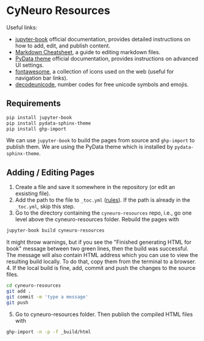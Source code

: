 # CyNeuro Resources

Useful links:
- [jupyter-book](https://jupyterbook.org/en/stable/intro.html) official documentation, provides detailed instructions on how to add, edit, and publish content.
- [Markdown Cheatsheet](https://github.com/adam-p/markdown-here/wiki/Markdown-Cheatsheet), a guide to editing markdown files. 
- [PyData theme](https://pydata-sphinx-theme.readthedocs.io/en/stable/user_guide/index.html) official documentation, provides instructions on advanced UI settings. 
- [fontawesome](https://fontawesome.com), a collection of icons used on the web (useful for navigation bar links).
 - [decodeunicode](https://decodeunicode.org/en), number codes for free unicode symbols and emojis. 
    

## Requirements

```bash
pip install jupyter-book
pip install pydata-sphinx-theme
pip install ghp-import
```

We can use `jupyter-book` to build the pages from source and `ghp-import` to publish them. We are using the PyData theme which is installed by `pydata-sphinx-theme`.

## Adding / Editing Pages

1. Create a file and save it somewhere in the repository (or edit an exsisting file).
2. Add the path to the file to `_toc.yml` ([rules](https://jupyterbook.org/en/stable/structure/toc.html)). If the path is already in the `_toc.yml`, skip this step.
3. Go to the directory containing the `cyneuro-resources` repo, i.e., go one level above the cyneuro-resources folder. Rebuild the pages with
```bash
jupyter-book build cyneuro-resources
```
It might throw warnings, but if you see the "Finished generating HTML for book" message between two green lines, then the build was successful. The message will also contain HTML address which you can use to view the resulting build locally. To do that, copy them from the terminal to a browser. 
4. If the local build is fine, add, commit and push the changes to the source files.
```bash
cd cyneuro-resources
git add .
git commit -m 'type a message'
git push
```
5. Go to cyneuro-resources folder. Then publish the compiled HTML files with
``` bash
ghp-import -n -p -f _build/html
```